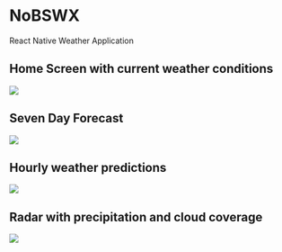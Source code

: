 # NoBSWX
React Native Weather Application

<h2>Home Screen with current weather conditions</h2>
<img src="https://user-images.githubusercontent.com/102747919/234478042-a4ce4b9a-4b53-4202-a3f7-571625b1587a.png"/>

<h2>Seven Day Forecast</h2>
<img src="https://user-images.githubusercontent.com/102747919/234478067-2fc7095c-7847-4775-a23d-9e2e87c1d610.png"/>

<h2>Hourly weather predictions</h2>
<img src="https://user-images.githubusercontent.com/102747919/234478090-f7d8b9a9-52c2-46c3-ae18-1d45b8829c6c.png"/>

<h2>Radar with precipitation and cloud coverage</h2>
<img src="https://user-images.githubusercontent.com/102747919/234478193-03b96d83-4395-454c-b66b-3059fe6bc4d7.png"/>
